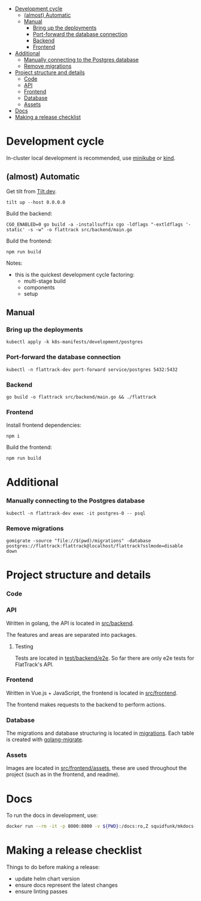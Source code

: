 - [Development cycle](#sec-1)
  - [(almost) Automatic](#sec-1-1)
  - [Manual](#sec-1-2)
    - [Bring up the deployments](#sec-1-2-1)
    - [Port-forward the database connection](#sec-1-2-2)
    - [Backend](#sec-1-2-3)
    - [Frontend](#sec-1-2-4)
- [Additional](#sec-2)
    - [Manually connecting to the Postgres database](#sec-2-0-1)
    - [Remove migrations](#sec-2-0-2)
- [Project structure and details](#sec-3)
    - [Code](#sec-3-0-1)
    - [API](#sec-3-0-2)
    - [Frontend](#sec-3-0-3)
    - [Database](#sec-3-0-4)
    - [Assets](#sec-3-0-5)
- [Docs](#sec-4)
- [Making a release checklist](#sec-5)


# Development cycle<a id="sec-1"></a>

In-cluster local development is recommended, use [minikube](https://minikube.sigs.k8s.io) or [kind](https://kind.sigs.k8s.io/).

## (almost) Automatic<a id="sec-1-1"></a>

Get tilt from [Tilt.dev](https://tilt.dev).

```shell
tilt up --host 0.0.0.0
```

Build the backend:

```shell
CGO_ENABLED=0 go build -a -installsuffix cgo -ldflags "-extldflags '-static' -s -w" -o flattrack src/backend/main.go
```

Build the frontend:

```shell
npm run build
```

Notes:

-   this is the quickest development cycle factoring:
    -   multi-stage build
    -   components
    -   setup

## Manual<a id="sec-1-2"></a>

### Bring up the deployments<a id="sec-1-2-1"></a>

```shell
kubectl apply -k k8s-manifests/development/postgres
```

### Port-forward the database connection<a id="sec-1-2-2"></a>

```shell
kubectl -n flattrack-dev port-forward service/postgres 5432:5432
```

### Backend<a id="sec-1-2-3"></a>

```shell
go build -o flattrack src/backend/main.go && ./flattrack
```

### Frontend<a id="sec-1-2-4"></a>

Install frontend dependencies:

```shell
npm i
```

Build the frontend:

```shell
npm run build
```

# Additional<a id="sec-2"></a>

### Manually connecting to the Postgres database<a id="sec-2-0-1"></a>

```shell
kubectl -n flattrack-dev exec -it postgres-0 -- psql
```

### Remove migrations<a id="sec-2-0-2"></a>

```shell
gomigrate -source "file://$(pwd)/migrations" -database postgres://flattrack:flattrack@localhost/flattrack?sslmode=disable down
```

# Project structure and details<a id="sec-3"></a>

### Code<a id="sec-3-0-1"></a>

### API<a id="sec-3-0-2"></a>

Written in golang, the API is located in [src/backend](https://gitlab.com/flattrack/flattrack/-/tree/master/test/backend).

The features and areas are separated into packages.

1.  Testing

    Tests are located in [test/backend/e2e](https://gitlab.com/flattrack/flattrack/-/tree/master/test/backend/e2e). So far there are only e2e tests for FlatTrack's API.

### Frontend<a id="sec-3-0-3"></a>

Written in Vue.js + JavaScript, the frontend is located in [src/frontend](https://gitlab.com/flattrack/flattrack/-/tree/master/test/frontend).

The frontend makes requests to the backend to perform actions.

### Database<a id="sec-3-0-4"></a>

The migrations and database structuring is located in [migrations](https://gitlab.com/flattrack/flattrack/-/tree/master/migrations). Each table is created with [golang-migrate](https://github.com/golang-migrate/migrate).

### Assets<a id="sec-3-0-5"></a>

Images are located in [src/frontend/assets](https://gitlab.com/flattrack/flattrack/-/tree/master/src/frontend/assets), these are used throughout the project (such as in the frontend, and readme).

# Docs<a id="sec-4"></a>

To run the docs in development, use:

```sh
docker run --rm -it -p 8000:8000 -v ${PWD}:/docs:ro,Z squidfunk/mkdocs-material
```

# Making a release checklist<a id="sec-5"></a>

Things to do before making a release:

-   update helm chart version
-   ensure docs represent the latest changes
-   ensure linting passes
